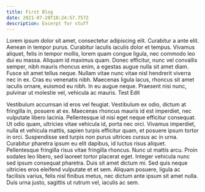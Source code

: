 ```yaml
---
title: First Blog
date: 2021-07-28T18:24:57.757Z
description: Excerpt for stuff
---
```

Lorem ipsum dolor sit amet, consectetur adipiscing elit. Curabitur a ante elit. Aenean in tempor purus. Curabitur iaculis iaculis dolor et tempus. Vivamus aliquet, felis in tempor mollis, lorem quam congue ligula, nec commodo leo dui eu massa. Aliquam id maximus quam. Donec efficitur, nunc vel convallis semper, nibh mauris rhoncus enim, a egestas augue nulla sit amet diam. Fusce sit amet tellus neque. Nullam vitae nunc vitae nisl hendrerit viverra nec in ex. Cras eu venenatis nibh. Maecenas ligula lacus, rhoncus sit amet iaculis ornare, euismod eu nibh. In eu augue neque. Praesent nisi nunc, pulvinar ut molestie vel, vehicula ac mauris.  Test Edit

Vestibulum accumsan id eros vel feugiat. Vestibulum ex odio, dictum at fringilla in, posuere at ex. Maecenas rhoncus mauris id est imperdiet, nec vulputate libero lacinia. Pellentesque id nisi eget neque efficitur consequat. Ut odio quam, ultricies vitae vehicula id, porta nec orci. Vivamus imperdiet, nulla et vehicula mattis, sapien turpis efficitur quam, et posuere ipsum tortor in orci. Suspendisse sed turpis non purus ultrices cursus ac in urna. Curabitur pharetra ipsum eu elit dapibus, id luctus risus aliquet. Pellentesque fringilla risus vitae fringilla rhoncus. Nunc ut mattis arcu. Proin sodales leo libero, sed laoreet tortor placerat eget. Integer vehicula nunc sed ipsum consequat pharetra. Duis sit amet dictum mi. Sed quis neque ultricies eros eleifend vulputate et et sem. Aliquam posuere, ligula ac facilisis varius, felis nisl finibus metus, nec dictum ante ipsum sit amet nulla. Duis urna justo, sagittis ut rutrum vel, iaculis ac sem.